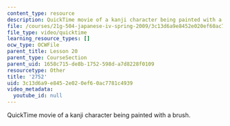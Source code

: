 ```yaml
---
content_type: resource
description: QuickTime movie of a kanji character being painted with a brush.
file: /courses/21g-504-japanese-iv-spring-2009/3c13d6a9e8452e020ef60ac7781c4939_2752.mov
file_type: video/quicktime
learning_resource_types: []
ocw_type: OCWFile
parent_title: Lesson 20
parent_type: CourseSection
parent_uid: 1658c715-de8b-1752-598d-a7d8228f0109
resourcetype: Other
title: '2752'
uid: 3c13d6a9-e845-2e02-0ef6-0ac7781c4939
video_metadata:
  youtube_id: null
---
```

QuickTime movie of a kanji character being painted with a brush.

